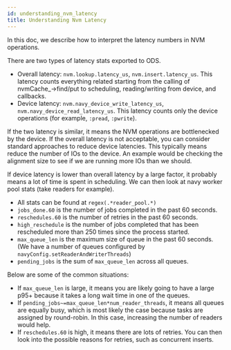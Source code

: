 ```yaml
---
id: understanding_nvm_latency
title: Understanding Nvm Latency
---
```


In this doc, we describe how to interpret the latency numbers in NVM operations.

There are two types of latency stats exported to ODS.
- Overall latency: `nvm.lookup.latency_us`, `nvm.insert.latency_us`. This latency counts everything related starting from the calling of nvmCache_->find/put to scheduling, reading/writing from device, and callbacks.
- Device latency: `nvm.navy_device_write_latency_us`, `nvm.navy_device_read_latency_us`. This latency counts only the device operations (for example, `:pread`, `:pwrite`).

If the two latency is similar, it means the NVM operations are bottlenecked by the device. If the overall latency is not acceptable, you can consider standard approaches to reduce device latencies. This typically means reduce the number of IOs to the device. An example would be checking the alignment size to see if we are running more IOs than we should.

If device latency is lower than overall latency by a large factor, it probably means a lot of time is spent in scheduling. We can then look at navy worker pool stats (take readers for example).
- All stats can be found at `regex(.*reader_pool.*)`
- `jobs_done.60` is the number of jobs completed in the past 60 seconds.
- `reschedules.60` is the number of retries in the past 60 seconds.
- `high_reschedule` is the number of jobs completed that has been rescheduled more than 250 times since the process started.
- `max_queue_len` is the maximum size of queue in the past 60 seconds. (We have a number of queues configured by `navyConfig.setReaderAndWriterThreads`)
- `pending_jobs` is the sum of `max_queue_len` across all queues.

Below are some of the common situations:
- If `max_queue_len` is large, it means you are likely going to have a large p95+ because it takes a long wait time in one of the queues.
- If `pending_jobs~=max_queue_len*num_reader_threads`, it means all queues are equally busy, which is most likely the case because tasks are assigned by round-robin. In this case, increasing the number of readers would help.
- If `reschedules.60` is high, it means there are lots of retries. You can then look into the possible reasons for retries, such as concurrent inserts.
